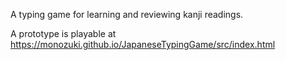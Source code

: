 A typing game for learning and reviewing kanji readings.

A prototype is playable at https://monozuki.github.io/JapaneseTypingGame/src/index.html